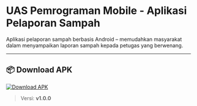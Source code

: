 # UAS Pemrograman Mobile - Aplikasi Pelaporan Sampah

Aplikasi pelaporan sampah berbasis Android – memudahkan masyarakat dalam menyampaikan laporan sampah kepada petugas yang berwenang.

---

## 📦 Download APK

[![Download APK](https://img.shields.io/badge/Download-APK-blue.svg?style=for-the-badge&logo=android)](https://github.com/Afrizal8/UAS_PEMMOB_PELAPORAN-SAMPAH/releases/download/v1.0.0/app-release.apk)

> Versi: **v1.0.0** 
